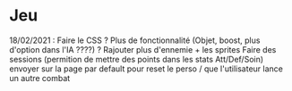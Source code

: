 # Jeu

18/02/2021 : 
  Faire le CSS
  ? Plus de fonctionnalité (Objet, boost, plus d'option dans l'IA ????) ?
  Rajouter plus d'ennemie + les sprites
  Faire des sessions (permition de mettre des points dans les stats Att/Def/Soin)
  envoyer sur la page par default pour reset le perso / que l'utilisateur lance un autre combat
